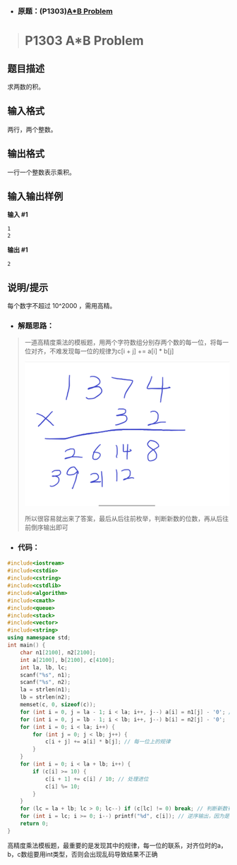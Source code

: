 - ### 原题：(P1303)[A*B Problem](https://www.luogu.com.cn/problem/P1303)

> # P1303 A*B Problem

## 题目描述

求两数的积。

## 输入格式

两行，两个整数。

## 输出格式

一行一个整数表示乘积。

## 输入输出样例

**输入 #1**

```
1 
2
```

**输出 #1**

```
2
```

## 说明/提示

每个数字不超过 10^2000 ，需用高精。



- ### 解题思路：

> 一道高精度乘法的模板题，用两个字符数组分别存两个数的每一位，将每一位对齐，不难发现每一位的规律为c[i + j] += a[i] * b[j]
>
> ![](../图片/P1303.png)
>
> 所以很容易就出来了答案，最后从后往前枚举，判断新数的位数，再从后往前倒序输出即可



- ### 代码：

~~~cpp
#include<iostream>
#include<cstdio>
#include<cstring>
#include<cstdlib>
#include<algorithm>
#include<cmath>
#include<queue>
#include<stack>
#include<vector>
#include<string>
using namespace std;
int main() {
	char n1[2100], n2[2100];
	int a[2100], b[2100], c[4100];
	int la, lb, lc;
	scanf("%s", n1);
	scanf("%s", n2);
	la = strlen(n1);
	lb = strlen(n2);
	memset(c, 0, sizeof(c));
	for (int i = 0, j = la - 1; i < la; i++, j--) a[i] = n1[j] - '0'; // 从个位开始对齐每一位的数 
	for (int i = 0, j = lb - 1; i < lb; i++, j--) b[i] = n2[j] - '0';
	for (int i = 0; i < la; i++) {
		for (int j = 0; j < lb; j++) {
			c[i + j] += a[i] * b[j]; // 每一位上的规律 
		}
	}
	for (int i = 0; i < la + lb; i++) {
		if (c[i] >= 10) {
			c[i + 1] += c[i] / 10; // 处理进位 
			c[i] %= 10;
		}
	}
	for (lc = la + lb; lc > 0; lc--) if (c[lc] != 0) break; // 判断新数有多少位 
	for (int i = lc; i >= 0; i--) printf("%d", c[i]); // 逆序输出，因为是从个位开始存的 
	return 0;
}
~~~

高精度乘法模板题，最重要的是发现其中的规律，每一位的联系，对齐位时的a，b，c数组要用int类型，否则会出现乱码导致结果不正确

